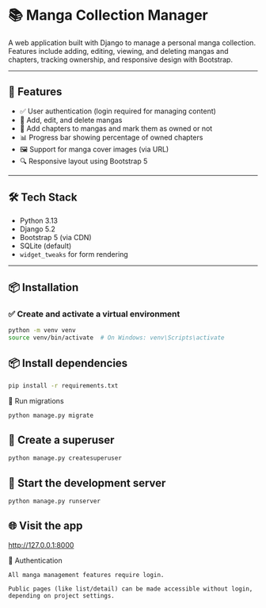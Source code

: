# 📚 Manga Collection Manager

A web application built with Django to manage a personal manga collection. Features include adding, editing, viewing, and deleting mangas and chapters, tracking ownership, and responsive design with Bootstrap.

---

## 🚀 Features

- ✅ User authentication (login required for managing content)
- 📖 Add, edit, and delete mangas
- 📄 Add chapters to mangas and mark them as owned or not
- 📊 Progress bar showing percentage of owned chapters
- 🖼️ Support for manga cover images (via URL)
- 🔍 Responsive layout using Bootstrap 5

---

## 🛠️ Tech Stack

- Python 3.13
- Django 5.2
- Bootstrap 5 (via CDN)
- SQLite (default)
- `widget_tweaks` for form rendering

---

## 📦 Installation

### ✅ Create and activate a virtual environment

```bash
python -m venv venv
source venv/bin/activate  # On Windows: venv\Scripts\activate
```
## 📦 Install dependencies
``` bash
pip install -r requirements.txt
```

🔧 Run migrations
``` bash
python manage.py migrate
```
## 👤 Create a superuser
``` bash
python manage.py createsuperuser
```
##  🚀 Start the development server
``` bash
python manage.py runserver
```
## 🌐 Visit the app

http://127.0.0.1:8000

🔐 Authentication

    All manga management features require login.

    Public pages (like list/detail) can be made accessible without login, depending on project settings.